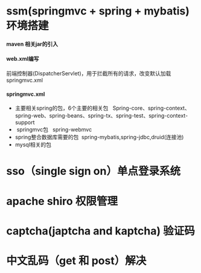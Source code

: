 # ssm(springmvc + spring + mybatis) 环境搭建
#### maven 相关jar的引入

#### web.xml编写
前端控制器(DispatcherServlet)，用于拦截所有的请求，改变默认加载springmvc.xml
#### springmvc.xml 
-  主要相关spring的包，6个主要的相关包
   Spring-core、spring-context、spring-web、spring-beans、spring-tx、spring-test、spring-context-support
-  springmvc包
   spring-webmvc
- spring整合数据库需要的包
  spring-mybatis,spring-jdbc,druid(连接池)
- mysql相关的包
# sso（single sign on）单点登录系统
# apache shiro 权限管理
# captcha(japtcha and kaptcha) 验证码
# 中文乱码（get 和 post）解决
